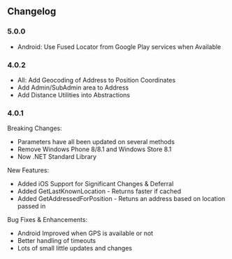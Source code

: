 ## Changelog

### 5.0.0
- Android: Use Fused Locator from Google Play services when Available


### 4.0.2
- All: Add Geocoding of Address to Position Coordinates
- Add Admin/SubAdmin area to Address
- Add Distance Utilities into Abstractions


### 4.0.1
Breaking Changes:
* Parameters have all been updated on several methods
* Remove Windows Phone 8/8.1 and Windows Store 8.1
* Now .NET Standard Library

New Features:
* Added iOS Support for Significant Changes & Deferral
* Added GetLastKnownLocation - Returns faster if cached
* Added GetAddressedForPosition - Retuns an address based on location passed in


Bug Fixes & Enhancements:
* Android Improved when GPS is available or not
* Better handling of timeouts
* Lots of small little updates and changes

